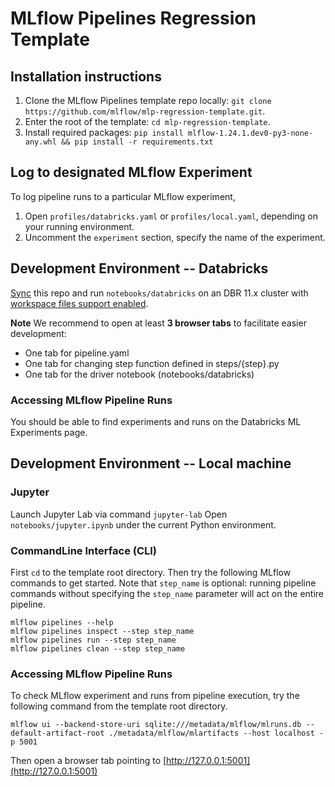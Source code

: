 # MLflow Pipelines Regression Template

## Installation instructions
1. Clone the MLflow Pipelines template repo locally: `git clone https://github.com/mlflow/mlp-regression-template.git`.
2. Enter the root of the template: `cd mlp-regression-template`.
3. Install required packages: `pip install mlflow-1.24.1.dev0-py3-none-any.whl && pip install -r requirements.txt`

## Log to designated MLflow Experiment
To log pipeline runs to a particular MLflow experiment, 
1. Open `profiles/databricks.yaml` or `profiles/local.yaml`, depending on your running environment.
2. Uncomment the `experiment` section, specify the name of the experiment.

## Development Environment -- Databricks

[Sync](https://docs.databricks.com/repos.html) this repo and run `notebooks/databricks` on an DBR 11.x cluster with [workspace files support enabled](https://docs.databricks.com/repos.html#work-with-non-notebook-files-in-a-databricks-repo).

**Note** We recommend to open at least **3 browser tabs** to facilitate easier development:
- One tab for pipeline.yaml
- One tab for changing step function defined in steps/{step}.py
- One tab for the driver notebook (notebooks/databricks)

### Accessing MLflow Pipeline Runs
You should be able to find experiments and runs on the Databricks ML Experiments page.

## Development Environment -- Local machine
### Jupyter

Launch Jupyter Lab via command `jupyter-lab`
Open `notebooks/jupyter.ipynb` under the current Python environment.

### CommandLine Interface (CLI)

First `cd` to the template root directory. Then try the following MLflow commands to get started.
Note that `step_name` is optional:
running pipeline commands without specifying the `step_name` parameter will act on the entire pipeline.

```
mlflow pipelines --help
mlflow pipelines inspect --step step_name
mlflow pipelines run --step step_name
mlflow pipelines clean --step step_name
```

### Accessing MLflow Pipeline Runs
To check MLflow experiment and runs from pipeline execution, try the following command from the template root directory.

```
mlflow ui --backend-store-uri sqlite:///metadata/mlflow/mlruns.db --default-artifact-root ./metadata/mlflow/mlartifacts --host localhost -p 5001
```
Then open a browser tab pointing to [http://127.0.0.1:5001](http://127.0.0.1:5001)



